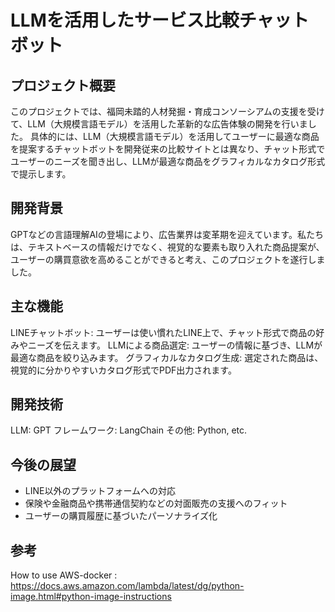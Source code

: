 # LLMを活用したサービス比較チャットボット

## プロジェクト概要
このプロジェクトでは、福岡未踏的人材発掘・育成コンソーシアムの支援を受けて、LLM（大規模言語モデル）を活用した革新的な広告体験の開発を行いました。
具体的には、LLM（大規模言語モデル）を活用してユーザーに最適な商品を提案するチャットボットを開発従来の比較サイトとは異なり、チャット形式でユーザーのニーズを聞き出し、LLMが最適な商品をグラフィカルなカタログ形式で提示します。

## 開発背景

GPTなどの言語理解AIの登場により、広告業界は変革期を迎えています。私たちは、テキストベースの情報だけでなく、視覚的な要素も取り入れた商品提案が、ユーザーの購買意欲を高めることができると考え、このプロジェクトを遂行しました。

## 主な機能

LINEチャットボット: ユーザーは使い慣れたLINE上で、チャット形式で商品の好みやニーズを伝えます。
LLMによる商品選定: ユーザーの情報に基づき、LLMが最適な商品を絞り込みます。
グラフィカルなカタログ生成: 選定された商品は、視覚的に分かりやすいカタログ形式でPDF出力されます。

## 開発技術
LLM: GPT
フレームワーク: LangChain
その他: Python, etc.

## 今後の展望
- LINE以外のプラットフォームへの対応
- 保険や金融商品や携帯通信契約などの対面販売の支援へのフィット
- ユーザーの購買履歴に基づいたパーソナライズ化
## 参考
How to use AWS-docker  :  https://docs.aws.amazon.com/lambda/latest/dg/python-image.html#python-image-instructions
